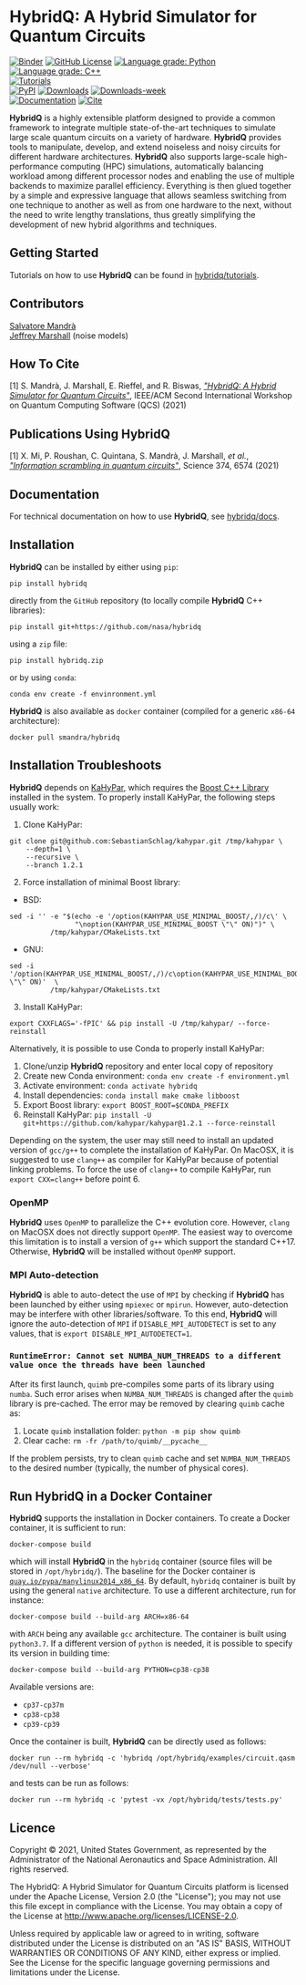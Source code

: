 # HybridQ: A Hybrid Simulator for Quantum Circuits

[![Binder](https://mybinder.org/badge_logo.svg)](https://mybinder.org/v2/gh/nasa/hybridq/main)
[![GitHub License](https://img.shields.io/badge/License-Apache-green)](https://github.com/nasa/hybridq/blob/main/LICENSE)
[![Language grade: Python](https://img.shields.io/lgtm/grade/python/g/nasa/hybridq.svg?logo=lgtm&logoWidth=18)](https://lgtm.com/projects/g/nasa/hybridq/context:python)
[![Language grade: C++](https://img.shields.io/lgtm/grade/cpp/g/nasa/hybridq.svg?logo=lgtm&logoWidth=18)](https://lgtm.com/projects/g/nasa/hybridq/context:cpp)<br>
[![Tutorials](https://github.com/nasa/hybridq/actions/workflows/python-tutorials.yml/badge.svg)](https://github.com/nasa/hybridq/tree/main/tutorials)<br>
[![PyPI](https://img.shields.io/pypi/v/hybridq.svg)](https://pypi.org/project/hybridq/#description)
[![Downloads](https://static.pepy.tech/personalized-badge/hybridq?period=total&units=international_system&left_color=gray&right_color=orange&left_text=downloads)](https://pepy.tech/project/hybridq)
[![Downloads-week](https://static.pepy.tech/personalized-badge/hybridq?period=week&units=international_system&left_color=grey&right_color=orange&left_text=downloads/week)](https://pepy.tech/project/hybridq)<br>
[![Documentation](https://img.shields.io/static/v1?label=documentation&message=https://nasa.github.io/hybridq&color=success)](https://nasa.github.io/hybridq)
[![Cite](https://img.shields.io/static/v1?label=cite&message=IEEE/ACM%20(QCS)&color=success)](https://doi.org/10.1109/QCS54837.2021.00015)

**HybridQ** is a highly extensible platform designed to provide a common framework
to integrate multiple state-of-the-art techniques to simulate large scale
quantum circuits on a variety of hardware. **HybridQ** provides tools to manipulate,
develop, and extend noiseless and noisy circuits for different hardware
architectures. **HybridQ** also supports large-scale high-performance computing (HPC)
simulations, automatically balancing workload among different processor nodes
and enabling the use of multiple backends to maximize parallel efficiency.
Everything is then glued together by a simple and expressive language that
allows seamless switching from one technique to another as well as from one
hardware to the next, without the need to write lengthy translations, thus
greatly simplifying the development of new hybrid algorithms and techniques.

## Getting Started

Tutorials on how to use **HybridQ** can be found in
[hybridq/tutorials](https://github.com/nasa/hybridq/tree/main/tutorials).

## Contributors

[Salvatore Mandrà](https://github.com/s-mandra)<br>
[Jeffrey Marshall](https://github.com/jsmarsha11) (noise models)<br>

## How To Cite

[1] S. Mandrà, J. Marshall, E. Rieffel, and R. Biswas, [*"HybridQ: A Hybrid
Simulator for Quantum Circuits"*](https://doi.org/10.1109/QCS54837.2021.00015), 
IEEE/ACM Second International Workshop on Quantum Computing Software (QCS) (2021)

## Publications Using **HybridQ**

[1] X. Mi, P. Roushan, C. Quintana, S. Mandrà, J. Marshall, *et al.*, 
[*"Information scrambling in quantum circuits"*](https://doi.org/10.1126/science.abg5029),
Science 374, 6574 (2021)

## Documentation

For technical documentation on how to use **HybridQ**, see [hybridq/docs](https://github.com/nasa/hybridq/tree/main/docs).

## Installation

**HybridQ** can be installed by either using `pip`:
```
pip install hybridq
```
directly from the `GitHub` repository (to locally compile **HybridQ** C++
libraries):
```
pip install git+https://github.com/nasa/hybridq
```
using a `zip` file:
```
pip install hybridq.zip
```
or by using `conda`:
```
conda env create -f envinronment.yml
```

**HybridQ** is also available as `docker` container (compiled for a generic
`x86-64` architecture):
```
docker pull smandra/hybridq
```

## Installation Troubleshoots

**HybridQ** depends on [KaHyPar](https://github.com/kahypar/kahypar), which
requires the [Boost C++ Library](https://www.boost.org/) installed in the
system. To properly install KaHyPar, the following steps usually work:

1. Clone KaHyPar: 
```
git clone git@github.com:SebastianSchlag/kahypar.git /tmp/kahypar \
    --depth=1 \
    --recursive \
    --branch 1.2.1
```
2. Force installation of minimal Boost library:
* BSD:
```
sed -i '' -e "$(echo -e '/option(KAHYPAR_USE_MINIMAL_BOOST/,/)/c\' \
                "\noption(KAHYPAR_USE_MINIMAL_BOOST \"\" ON)")" \
          /tmp/kahypar/CMakeLists.txt
```
* GNU:
```
sed -i '/option(KAHYPAR_USE_MINIMAL_BOOST/,/)/c\option(KAHYPAR_USE_MINIMAL_BOOST \"\" ON)'  \
          /tmp/kahypar/CMakeLists.txt
```
3. Install KaHyPar:
```
export CXXFLAGS='-fPIC' && pip install -U /tmp/kahypar/ --force-reinstall
```

Alternatively, it is possible to use Conda to properly install KaHyPar:

1. Clone/unzip **HybridQ** repository and enter local copy of repository
2. Create new Conda environment: `conda env create -f environment.yml`
3. Activate environment: `conda activate hybridq`
4. Install dependencies: `conda install make cmake libboost`
5. Export Boost library: `export BOOST_ROOT=$CONDA_PREFIX`
6. Reinstall KaHyPar: `pip install -U git+https://github.com/kahypar/kahypar@1.2.1 --force-reinstall`

Depending on the system, the user may still need to install an updated version
of `gcc/g++` to complete the installation of KaHyPar. On MacOSX, it is suggested to use
`clang++` as compiler for KaHyPar because of potential linking problems. To force
the use of `clang++` to compile KaHyPar, run `export CXX=clang++` before point 6.

### OpenMP

**HybridQ** uses `OpenMP` to parallelize the C++ evolution core. However,
`clang` on MacOSX does not directly support `OpenMP`. The easiest way to
overcome this limitation is to install a version of `g++` which support the
standard C++17. Otherwise, **HybridQ** will be installed without `OpenMP`
support.

### MPI Auto-detection

**HybridQ** is able to auto-detect the use of `MPI` by checking if **HybridQ**
has been launched by either using `mpiexec` or `mpirun`. However, auto-detection
may be interfere with other libraries/software. To this end, **HybridQ** will ignore
the auto-detection of `MPI` if `DISABLE_MPI_AUTODETECT` is set to any values, that
is `export DISABLE_MPI_AUTODETECT=1`.

### `RuntimeError: Cannot set NUMBA_NUM_THREADS to a different value once the threads have been launched`

After its first launch, `quimb` pre-compiles some parts of its library using
`numba`. Such error arises when `NUMBA_NUM_THREADS` is changed after the `quimb`
library is pre-cached. The error may be removed by clearing `quimb` cache as:

1. Locate `quimb` installation folder: `python -m pip show quimb`
2. Clear cache: `rm -fr /path/to/quimb/__pycache__`

If the problem persists, try to clean `quimb` cache and set `NUMBA_NUM_THREADS`
to the desired number (typically, the number of physical cores).

## Run HybridQ in a Docker Container

**HybridQ** supports the installation in Docker containers. To create a Docker
container, it is sufficient to run:
```
docker-compose build
```
which will install **HybridQ** in the `hybridq` container (source files will be
stored in `/opt/hybridq/`). The baseline for the Docker container is
[`quay.io/pypa/manylinux2014_x86_64`](https://github.com/pypa/manylinux).  By
default, `hybridq` container is built by using the general `native`
architecture.  To use a different architecture, run for instance:
```
docker-compose build --build-arg ARCH=x86-64
```
with `ARCH` being any available `gcc` architecture. The container is built using
`python3.7`. If a different version of `python` is needed, it is possible to
specify its version in building time:
```
docker-compose build --build-arg PYTHON=cp38-cp38
```
Available versions are:
* `cp37-cp37m`
* `cp38-cp38`
* `cp39-cp39`

Once the container is built, **HybridQ** can be directly used as follows:
```
docker run --rm hybridq -c 'hybridq /opt/hybridq/examples/circuit.qasm /dev/null --verbose'
```
and tests can be run as follows:
```
docker run --rm hybridq -c 'pytest -vx /opt/hybridq/tests/tests.py'
```

## Licence

Copyright © 2021, United States Government, as represented by the Administrator
of the National Aeronautics and Space Administration. All rights reserved.

The HybridQ: A Hybrid Simulator for Quantum Circuits platform is licensed under
the Apache License, Version 2.0 (the "License"); you may not use this file
except in compliance with the License. You may obtain a copy of the License at
http://www.apache.org/licenses/LICENSE-2.0. 

Unless required by applicable law or agreed to in writing, software distributed
under the License is distributed on an "AS IS" BASIS, WITHOUT WARRANTIES OR
CONDITIONS OF ANY KIND, either express or implied. See the License for the
specific language governing permissions and limitations under the License.
